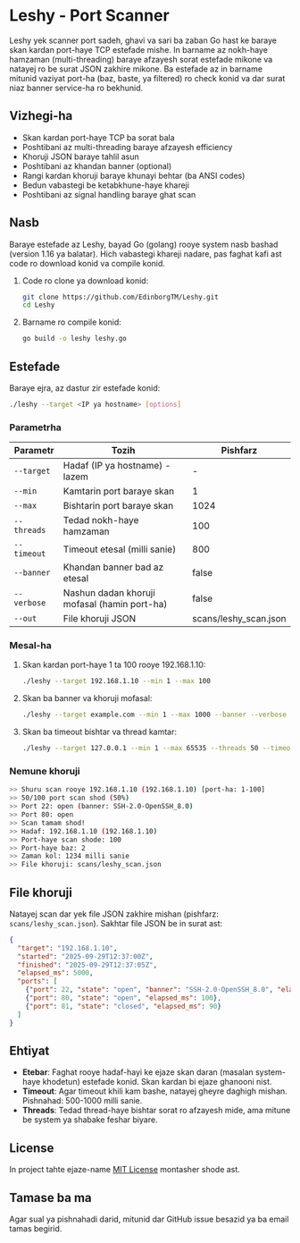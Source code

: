 # Leshy - Port Scanner

Leshy yek scanner port sadeh, ghavi va sari ba zaban Go hast ke baraye skan kardan port-haye TCP estefade mishe. In barname az nokh-haye hamzaman (multi-threading) baraye afzayesh sorat estefade mikone va natayej ro be surat JSON zakhire mikone. Ba estefade az in barname mitunid vaziyat port-ha (baz, baste, ya filtered) ro check konid va dar surat niaz banner service-ha ro bekhunid.

## Vizhegi-ha
- Skan kardan port-haye TCP ba sorat bala
- Poshtibani az multi-threading baraye afzayesh efficiency
- Khoruji JSON baraye tahlil asun
- Poshtibani az khandan banner (optional)
- Rangi kardan khoruji baraye khunayi behtar (ba ANSI codes)
- Bedun vabastegi be ketabkhune-haye khareji
- Poshtibani az signal handling baraye ghat scan

## Nasb
Baraye estefade az Leshy, bayad Go (golang) rooye system nasb bashad (version 1.16 ya balatar). Hich vabastegi khareji nadare, pas faghat kafi ast code ro download konid va compile konid.

1. Code ro clone ya download konid:
   ```bash
   git clone https://github.com/EdinborgTM/Leshy.git
   cd Leshy
   ```

2. Barname ro compile konid:
   ```bash
   go build -o leshy leshy.go
   ```

## Estefade
Baraye ejra, az dastur zir estefade konid:
```bash
./leshy --target <IP ya hostname> [options]
```

### Parametrha
| Parametr | Tozih | Pishfarz |
|----------|-------|----------|
| `--target` | Hadaf (IP ya hostname) - lazem | - |
| `--min` | Kamtarin port baraye skan | 1 |
| `--max` | Bishtarin port baraye skan | 1024 |
| `--threads` | Tedad nokh-haye hamzaman | 100 |
| `--timeout` | Timeout etesal (milli sanie) | 800 |
| `--banner` | Khandan banner bad az etesal | false |
| `--verbose` | Nashun dadan khoruji mofasal (hamin port-ha) | false |
| `--out` | File khoruji JSON | scans/leshy_scan.json |

### Mesal-ha
1. Skan kardan port-haye 1 ta 100 rooye 192.168.1.10:
   ```bash
   ./leshy --target 192.168.1.10 --min 1 --max 100
   ```

2. Skan ba banner va khoruji mofasal:
   ```bash
   ./leshy --target example.com --min 1 --max 1000 --banner --verbose
   ```

3. Skan ba timeout bishtar va thread kamtar:
   ```bash
   ./leshy --target 127.0.0.1 --min 1 --max 65535 --threads 50 --timeout 1000
   ```

### Nemune khoruji
```bash
>> Shuru scan rooye 192.168.1.10 (192.168.1.10) [port-ha: 1-100]
>> 50/100 port scan shod (50%)
>> Port 22: open (banner: SSH-2.0-OpenSSH_8.0)
>> Port 80: open
>> Scan tamam shod!
>> Hadaf: 192.168.1.10 (192.168.1.10)
>> Port-haye scan shode: 100
>> Port-haye baz: 2
>> Zaman kol: 1234 milli sanie
>> File khoruji: scans/leshy_scan.json
```

## File khoruji
Natayej scan dar yek file JSON zakhire mishan (pishfarz: `scans/leshy_scan.json`). Sakhtar file JSON be in surat ast:
```json
{
  "target": "192.168.1.10",
  "started": "2025-09-29T12:37:00Z",
  "finished": "2025-09-29T12:37:05Z",
  "elapsed_ms": 5000,
  "ports": [
    {"port": 22, "state": "open", "banner": "SSH-2.0-OpenSSH_8.0", "elapsed_ms": 120},
    {"port": 80, "state": "open", "elapsed_ms": 100},
    {"port": 81, "state": "closed", "elapsed_ms": 90}
  ]
}
```

## Ehtiyat
- **Etebar**: Faghat rooye hadaf-hayi ke ejaze skan daran (masalan system-haye khodetun) estefade konid. Skan kardan bi ejaze ghanooni nist.
- **Timeout**: Agar timeout khili kam bashe, natayej gheyre daghigh mishan. Pishnahad: 500-1000 milli sanie.
- **Threads**: Tedad thread-haye bishtar sorat ro afzayesh mide, ama mitune be system ya shabake feshar biyare.

## License
In project tahte ejaze-name [MIT License](LICENSE) montasher shode ast.

## Tamase ba ma
Agar sual ya pishnahadi darid, mitunid dar GitHub issue besazid ya ba email <your-email> tamas begirid.
